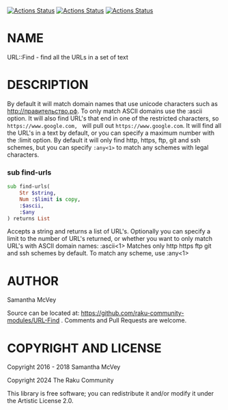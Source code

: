 [![Actions Status](https://github.com/raku-community-modules/URL-Find/actions/workflows/linux.yml/badge.svg)](https://github.com/raku-community-modules/URL-Find/actions) [![Actions Status](https://github.com/raku-community-modules/URL-Find/actions/workflows/macos.yml/badge.svg)](https://github.com/raku-community-modules/URL-Find/actions) [![Actions Status](https://github.com/raku-community-modules/URL-Find/actions/workflows/windows.yml/badge.svg)](https://github.com/raku-community-modules/URL-Find/actions)

NAME
====

URL::Find - find all the URLs in a set of text

DESCRIPTION
===========

By default it will match domain names that use unicode characters such as http://правительство.рф. To only match ASCII domains use the :ascii option. It will also find URL's that end in one of the restricted characters, so `https://www.google.com, ` will pull out `https://www.google.com`. It will find all the URL's in a text by default, or you can specify a maximum number with the :limit option. By default it will only find http, https, ftp, git and ssh schemes, but you can specify `:any<1>` to match any schemes with legal characters.

### sub find-urls

```raku
sub find-urls(
    Str $string,
    Num :$limit is copy,
    :$ascii,
    :$any
) returns List
```

Accepts a string and returns a list of URL's. Optionally you can specify a limit to the number of URL's returned, or whether you want to only match URL's with ASCII domain names: :ascii<1> Matches only http https ftp git and ssh schemes by default. To match any scheme, use :any<1>

AUTHOR
======

Samantha McVey

Source can be located at: https://github.com/raku-community-modules/URL-Find . Comments and Pull Requests are welcome.

COPYRIGHT AND LICENSE
=====================

Copyright 2016 - 2018 Samantha McVey

Copyright 2024 The Raku Community

This library is free software; you can redistribute it and/or modify it under the Artistic License 2.0.

